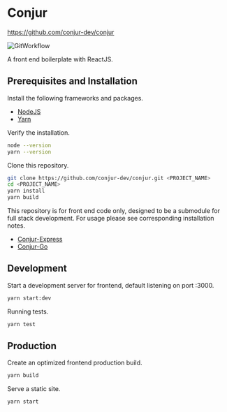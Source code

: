 # Conjur

https://github.com/conjur-dev/conjur

![GitWorkflow](https://github.com/conjur-dev/conjur/workflows/master/badge.svg)

A front end boilerplate with ReactJS.

## Prerequisites and Installation

Install the following frameworks and packages.

- [NodeJS](https://nodejs.org/en/)
- [Yarn](https://yarnpkg.com/)

Verify the installation.

```bash
node --version
yarn --version
```

Clone this repository.

```bash
git clone https://github.com/conjur-dev/conjur.git <PROJECT_NAME>
cd <PROJECT_NAME>
yarn install
yarn build
```

This repository is for front end code only, designed to be a submodule for full stack development. For usage please see corresponding installation notes.

- [Conjur-Express](https://github.com/conjur-dev/conjur-express)
- [Conjur-Go](https://github.com/conjur-dev/conjur-go)

## Development

Start a development server for frontend, default listening on port :3000.

```bash
yarn start:dev
```

Running tests.

```bash
yarn test
```

## Production

Create an optimized frontend production build.

```bash
yarn build
```

Serve a static site.

```bash
yarn start
```
